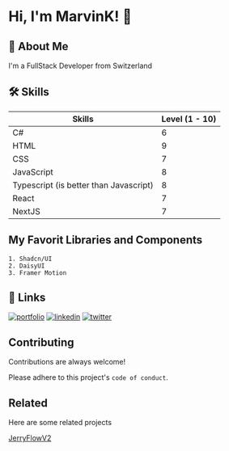 # Hi, I'm MarvinK! 👋


## 🚀 About Me
I'm a FullStack Developer from Switzerland


## 🛠 Skills

| Skills             | Level (1 - 10)                                                               |
| ----------------- | ------------------------------------------------------------------ |
| C# | 6 |
| HTML | 9 |
| CSS | 7 |
| JavaScript | 8 |
| Typescript (is better than Javascript) | 8 |
| React | 7 |
| NextJS | 7 |


## My Favorit Libraries and Components
    1. Shadcn/UI
    2. DaisyUI
    3. Framer Motion

## 🔗 Links
[![portfolio](https://img.shields.io/badge/my_portfolio-000?style=for-the-badge&logo=ko-fi&logoColor=white)](https://swisswebdev.com/)
[![linkedin](https://img.shields.io/badge/linkedin-0A66C2?style=for-the-badge&logo=linkedin&logoColor=white)](https://www.linkedin.com/in/marvin-kiefer-b57bbb191/)
[![twitter](https://img.shields.io/badge/instagram-a316c9?style=for-the-badge&logo=instagram&logoColor=white)]([https://twitter.com/](https://www.instagram.com/openiris/))


## Contributing

Contributions are always welcome!

Please adhere to this project's `code of conduct`.


## Related

Here are some related projects

[JerryFlowV2](https://jry-media.store/pages/jerryflow-v2)

